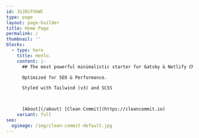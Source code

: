 ```yaml
---
id: JUJDCFVbWC
type: page
layout: page-builder
title: Home Page
permalink: /
thumbnail: ''
blocks:
  - type: hero
    title: Henlo.
    content: |-
      ## The most powerful minimalistic starter for Gatsby & Netlify CMS.

      Optimized for SEO & Performance.

      Styled with Tailwind (v3) and SCSS



      [About](/about) [Clean Commit](https://cleancommit.io)
    variant: full
seo:
  ogimage: /img/clean-commit-default.jpg
---
```

